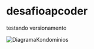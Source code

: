 # desafioapcoder

testando versionamento


![DiagramaKondominios](https://user-images.githubusercontent.com/94265037/149867686-887908ca-165f-41cb-8357-d2cc658ee02e.png)
